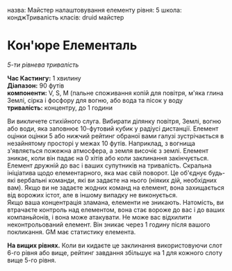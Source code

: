 назва: Майстер налаштовування елементу рівня: 5 школа: конджТривалість класів: druid майстер

# Кон'юре Елементаль
_5-ти рівнева тривалість_

**Час Кастингу:** 1 хвилину    
**Діапазон:** 90 футів    
**компоненти:** V, S, М (пальне споживання копій для повітря, м'яка глина Землі, сірка і фосфору для вогню, або вода та пісок у воду    
**тривалість:** концентру, до 1 години

Ви викличете стихійного слуга. Вибирати ділянку повітря, Землі, вогню або води, яка заповнює 10-футовий кубик у радіусі дистанції. Елемент оцінки оцінки 5 або нижчий рейтинг обраної вами галузі зустрічається в незайнятому просторі у межах 10 футів. Наприклад, з вогнища з'являється пожежна атмосфера, а земля височіє з землі. Елемент зникає, коли він падає на 0 хітів або коли заклинання закінчується.    
Елемент дружній до вас і ваших супутників на тривалість. Скральна ініціатива щодо елементарного, яка має свій поворот. Це об'єднує будь-які вербальні команди, які ви задаєте на нього (ніяких дій, необхідних вам). Якщо ви не задаєте жодних команд на елемент, вона захищається від ворожих істот, але в іншому випадку не виконується.    
Якщо ваша концентрація зламана, елементи не зникають. Натомість, ви втрачаєте контроль над елементом, вона стає вороже до вас і до ваших компаньйонів, і вона може атакувати. Не може вас відхилити неконтрольований елемент. Він зникає через 1 годину після вашого покликання. GM має статистику елемента.

**На вищих рівнях.** Коли ви кидаєте це заклинання використовуючи слот 6-го рівня або вище, рейтинг завдання збільшує на 1 для кожного слоту вище 5-го рівня. 